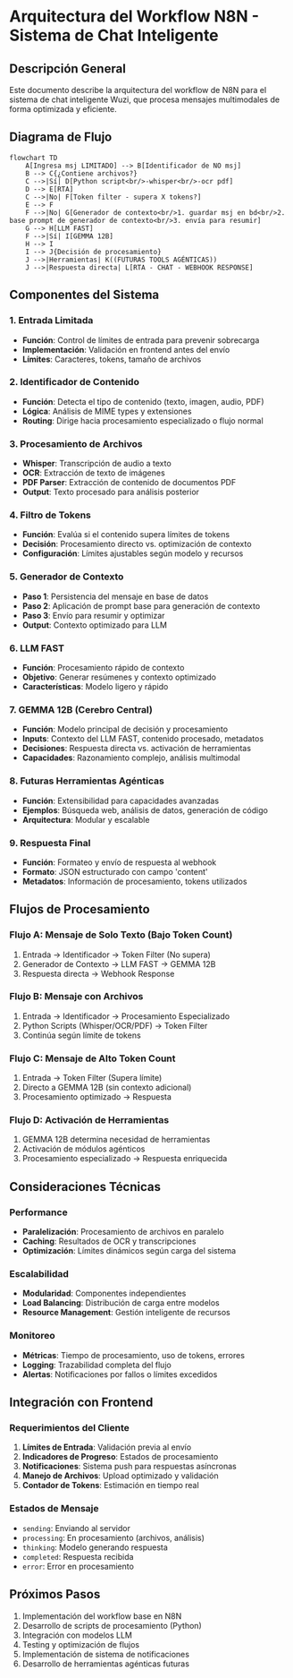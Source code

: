 # Arquitectura del Workflow N8N - Sistema de Chat Inteligente

## Descripción General

Este documento describe la arquitectura del workflow de N8N para el sistema de chat inteligente Wuzi, que procesa mensajes multimodales de forma optimizada y eficiente.

## Diagrama de Flujo

```mermaid
flowchart TD
    A[Ingresa msj LIMITADO] --> B[Identificador de NO msj]
    B --> C{¿Contiene archivos?}
    C -->|Sí| D[Python script<br/>-whisper<br/>-ocr pdf]
    D --> E[RTA]
    C -->|No| F[Token filter - supera X tokens?]
    E --> F
    F -->|No| G[Generador de contexto<br/>1. guardar msj en bd<br/>2. base prompt de generador de contexto<br/>3. envía para resumir]
    G --> H[LLM FAST]
    F -->|Sí| I[GEMMA 12B]
    H --> I
    I --> J{Decisión de procesamiento}
    J -->|Herramientas| K((FUTURAS TOOLS AGÉNTICAS))
    J -->|Respuesta directa| L[RTA - CHAT - WEBHOOK RESPONSE]
```

## Componentes del Sistema

### 1. Entrada Limitada
- **Función**: Control de límites de entrada para prevenir sobrecarga
- **Implementación**: Validación en frontend antes del envío
- **Límites**: Caracteres, tokens, tamaño de archivos

### 2. Identificador de Contenido
- **Función**: Detecta el tipo de contenido (texto, imagen, audio, PDF)
- **Lógica**: Análisis de MIME types y extensiones
- **Routing**: Dirige hacia procesamiento especializado o flujo normal

### 3. Procesamiento de Archivos
- **Whisper**: Transcripción de audio a texto
- **OCR**: Extracción de texto de imágenes
- **PDF Parser**: Extracción de contenido de documentos PDF
- **Output**: Texto procesado para análisis posterior

### 4. Filtro de Tokens
- **Función**: Evalúa si el contenido supera límites de tokens
- **Decisión**: Procesamiento directo vs. optimización de contexto
- **Configuración**: Límites ajustables según modelo y recursos

### 5. Generador de Contexto
- **Paso 1**: Persistencia del mensaje en base de datos
- **Paso 2**: Aplicación de prompt base para generación de contexto
- **Paso 3**: Envío para resumir y optimizar
- **Output**: Contexto optimizado para LLM

### 6. LLM FAST
- **Función**: Procesamiento rápido de contexto
- **Objetivo**: Generar resúmenes y contexto optimizado
- **Características**: Modelo ligero y rápido

### 7. GEMMA 12B (Cerebro Central)
- **Función**: Modelo principal de decisión y procesamiento
- **Inputs**: Contexto del LLM FAST, contenido procesado, metadatos
- **Decisiones**: Respuesta directa vs. activación de herramientas
- **Capacidades**: Razonamiento complejo, análisis multimodal

### 8. Futuras Herramientas Agénticas
- **Función**: Extensibilidad para capacidades avanzadas
- **Ejemplos**: Búsqueda web, análisis de datos, generación de código
- **Arquitectura**: Modular y escalable

### 9. Respuesta Final
- **Función**: Formateo y envío de respuesta al webhook
- **Formato**: JSON estructurado con campo 'content'
- **Metadatos**: Información de procesamiento, tokens utilizados

## Flujos de Procesamiento

### Flujo A: Mensaje de Solo Texto (Bajo Token Count)
1. Entrada → Identificador → Token Filter (No supera)
2. Generador de Contexto → LLM FAST → GEMMA 12B
3. Respuesta directa → Webhook Response

### Flujo B: Mensaje con Archivos
1. Entrada → Identificador → Procesamiento Especializado
2. Python Scripts (Whisper/OCR/PDF) → Token Filter
3. Continúa según límite de tokens

### Flujo C: Mensaje de Alto Token Count
1. Entrada → Token Filter (Supera límite)
2. Directo a GEMMA 12B (sin contexto adicional)
3. Procesamiento optimizado → Respuesta

### Flujo D: Activación de Herramientas
1. GEMMA 12B determina necesidad de herramientas
2. Activación de módulos agénticos
3. Procesamiento especializado → Respuesta enriquecida

## Consideraciones Técnicas

### Performance
- **Paralelización**: Procesamiento de archivos en paralelo
- **Caching**: Resultados de OCR y transcripciones
- **Optimización**: Límites dinámicos según carga del sistema

### Escalabilidad
- **Modularidad**: Componentes independientes
- **Load Balancing**: Distribución de carga entre modelos
- **Resource Management**: Gestión inteligente de recursos

### Monitoreo
- **Métricas**: Tiempo de procesamiento, uso de tokens, errores
- **Logging**: Trazabilidad completa del flujo
- **Alertas**: Notificaciones por fallos o límites excedidos

## Integración con Frontend

### Requerimientos del Cliente
1. **Límites de Entrada**: Validación previa al envío
2. **Indicadores de Progreso**: Estados de procesamiento
3. **Notificaciones**: Sistema push para respuestas asíncronas
4. **Manejo de Archivos**: Upload optimizado y validación
5. **Contador de Tokens**: Estimación en tiempo real

### Estados de Mensaje
- `sending`: Enviando al servidor
- `processing`: En procesamiento (archivos, análisis)
- `thinking`: Modelo generando respuesta
- `completed`: Respuesta recibida
- `error`: Error en procesamiento

## Próximos Pasos

1. Implementación del workflow base en N8N
2. Desarrollo de scripts de procesamiento (Python)
3. Integración con modelos LLM
4. Testing y optimización de flujos
5. Implementación de sistema de notificaciones
6. Desarrollo de herramientas agénticas futuras